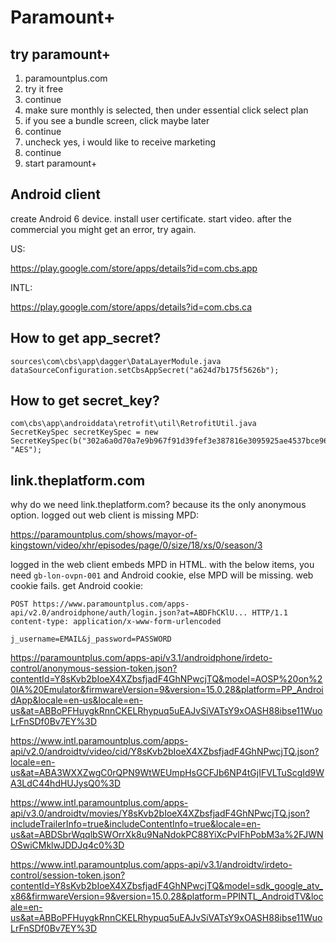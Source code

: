 # Paramount+

## try paramount+

1. paramountplus.com
2. try it free
3. continue
4. make sure monthly is selected, then under essential click select plan
5. if you see a bundle screen, click maybe later
6. continue
7. uncheck yes, i would like to receive marketing
8. continue
9. start paramount+

## Android client

create Android 6 device. install user certificate. start video. after the
commercial you might get an error, try again.

US:

https://play.google.com/store/apps/details?id=com.cbs.app

INTL:

https://play.google.com/store/apps/details?id=com.cbs.ca

## How to get app\_secret?

~~~
sources\com\cbs\app\dagger\DataLayerModule.java
dataSourceConfiguration.setCbsAppSecret("a624d7b175f5626b");
~~~

## How to get secret\_key?

~~~
com\cbs\app\androiddata\retrofit\util\RetrofitUtil.java
SecretKeySpec secretKeySpec = new SecretKeySpec(b("302a6a0d70a7e9b967f91d39fef3e387816e3095925ae4537bce96063311f9c5"), "AES");
~~~

## link.theplatform.com

why do we need link.theplatform.com? because its the only anonymous option.
logged out web client is missing MPD:

https://paramountplus.com/shows/mayor-of-kingstown/video/xhr/episodes/page/0/size/18/xs/0/season/3

logged in the web client embeds MPD in HTML. with the below items, you need
`gb-lon-ovpn-001` and Android cookie, else MPD will be missing. web cookie
fails. get Android cookie:

~~~
POST https://www.paramountplus.com/apps-api/v2.0/androidphone/auth/login.json?at=ABDFhCKlU... HTTP/1.1
content-type: application/x-www-form-urlencoded

j_username=EMAIL&j_password=PASSWORD
~~~

<https://paramountplus.com/apps-api/v3.1/androidphone/irdeto-control/anonymous-session-token.json?contentId=Y8sKvb2bIoeX4XZbsfjadF4GhNPwcjTQ&model=AOSP%20on%20IA%20Emulator&firmwareVersion=9&version=15.0.28&platform=PP_AndroidApp&locale=en-us&locale=en-us&at=ABBoPFHuygkRnnCKELRhypuq5uEAJvSiVATsY9xOASH88ibse11WuoLrFnSDf0Bv7EY%3D>

https://www.intl.paramountplus.com/apps-api/v2.0/androidtv/video/cid/Y8sKvb2bIoeX4XZbsfjadF4GhNPwcjTQ.json?locale=en-us&at=ABA3WXXZwgC0rQPN9WtWEUmpHsGCFJb6NP4tGjIFVLTuScgId9WA3LdC44hdHUJysQ0%3D

https://www.intl.paramountplus.com/apps-api/v3.0/androidtv/movies/Y8sKvb2bIoeX4XZbsfjadF4GhNPwcjTQ.json?includeTrailerInfo=true&includeContentInfo=true&locale=en-us&at=ABDSbrWqqlbSWOrrXk8u9NaNdokPC88YiXcPvIFhPobM3a%2FJWNOSwiCMklwJDDJq4c0%3D

<https://www.intl.paramountplus.com/apps-api/v3.1/androidtv/irdeto-control/session-token.json?contentId=Y8sKvb2bIoeX4XZbsfjadF4GhNPwcjTQ&model=sdk_google_atv_x86&firmwareVersion=9&version=15.0.28&platform=PPINTL_AndroidTV&locale=en-us&at=ABBoPFHuygkRnnCKELRhypuq5uEAJvSiVATsY9xOASH88ibse11WuoLrFnSDf0Bv7EY%3D>
